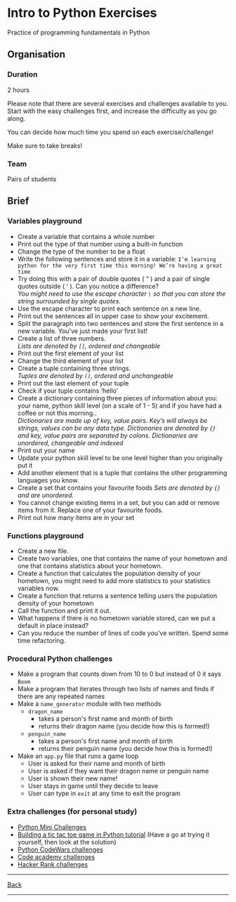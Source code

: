 # Intro to Python Exercises

Practice of programming fundamentals in Python

## Organisation

### Duration

2 hours

Please note that there are several exercises and challenges available to you. Start with the easy challenges first, and increase the difficulty as you go along. 

You can decide how much time you spend on each exercise/challenge!

Make sure to take breaks!

### Team

Pairs of students

## Brief

### Variables playground

- Create a variable that contains a whole number
- Print out the type of that number using a built-in function
- Change the type of the number to be a float
- Write the following sentences and store it in a variable: `I’m learning python for the very first time this morning! We’re having a great time`
- Try doing this with a pair of double quotes ( “ ) and a pair of single quotes outside ( ‘ ). Can you notice a difference? <br />
_You might need to use the escape character `\` so that you can store the string surrounded by single quotes._
- Use the escape character to print each sentence on a new line.
- Print out the sentences all in upper case to show your excitement.
- Split the paragraph into two sentences and store the first sentence in a new variable. You’ve just made your first list!
- Create a list of three numbers. <br />
_Lists are denoted by `[]`, ordered and changeable_
- Print out the first element of your list
- Change the third element of your list
- Create a tuple containing three strings. <br />
_Tuples are denoted by `()`, ordered and unchangeable_
- Print out the last element of your tuple
- Check if your tuple contains ‘hello’
- Create a dictionary containing three pieces of information about you: your name, python skill level (on a scale of 1 - 5) and if you have had a coffee or not this morning.. <br />
_Dictionaries are made up of key, value pairs. Key’s will always be strings, values can be any data type. Dictionaries are denoted by `{}` and key, value pairs are separated by colons. Dictionaries are unordered, changeable and indexed_
- Print out your name
- Update your python skill level to be one level higher than you originally put it
- Add another element that is a tuple that contains the other programming languages you know.
- Create a set that contains your favourite foods
_Sets are denoted by `{}` and are unordered._
- You cannot change existing items in a set, but you can add or remove items from it. Replace one of your favourite foods.
- Print out how many items are in your set

### Functions playground

- Create a new file.
- Create two variables, one that contains the name of your hometown and one that contains statistics about your hometown.
- Create a function that calculates the population density of your hometown, you might need to add more statistics to your statistics variables now.
- Create a function that returns a sentence telling users the population density of your hometown
- Call the function and print it out.
- What happens if there is no hometown variable stored, can we put a default in place instead?
- Can you reduce the number of lines of code you’ve written. Spend some time refactoring.

### Procedural Python challenges

- Make a program that counts down from 10 to 0 but instead of 0 it says `Boom`
- Make a program that iterates through two lists of names and finds if there are any repeated names
- Make a `name_generator` module with two methods
    - `dragon_name`
        - takes a person's first name and month of birth
        - returns their dragon name (you decide how this is formed!)
    - `penguin_name`
        - takes a person's first name and month of birth
        - returns their penguin name (you decide how this is formed!)
- Make an `app.py` file that runs a game loop
    - User is asked for their name and month of birth
    - User is asked if they want their dragon name or penguin name
    - User is shown their new name!
    - User stays in game until they decide to leave
    - User can type in `exit` at any time to exit the program

### Extra challenges (for personal study)

- [Python Mini Challenges](https://www.w3resource.com/python-exercises/python-basic-exercises.php)
- [Building a tic tac toe game in Python tutorial](https://medium.com/byte-tales/the-classic-tic-tac-toe-game-in-python-3-1427c68b8874) (Have a go at trying it yourself, then look at the solution)
- [Python CodeWars challenges](https://www.codewars.com/kata/546e2562b03326a88e000020/train/python)
- [Code academy challenges](https://www.codecademy.com/resources/blog/python-code-challenges-for-beginners/)
- [Hacker Rank challenges](https://www.hackerrank.com/domains/python)

---

[Back](./README.md)

---